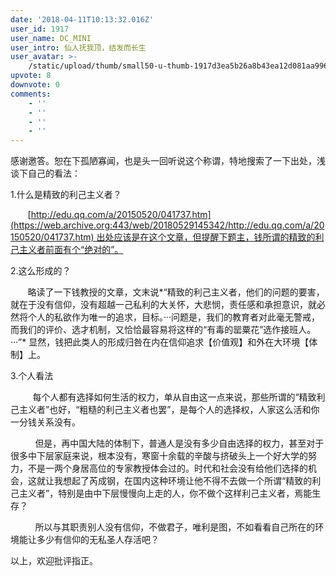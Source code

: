```yaml
---
date: '2018-04-11T10:13:32.016Z'
user_id: 1917
user_name: DC_MINI
user_intro: 仙人抚我顶，结发而长生
user_avatar: >-
    /static/upload/thumb/small50-u-thumb-1917d3ea5b26a8b43ea12d081aa9963629a3f015f078.png
upvote: 8
downvote: 0
comments:
    - ''
    - ''
    - ''
    - ''
---
```


感谢邀答。恕在下孤陋寡闻，也是头一回听说这个称谓，特地搜索了一下出处，浅谈下自己的看法：

1.什么是精致的利己主义者？

       [http://edu.qq.com/a/20150520/041737.htm](https://web.archive.org:443/web/20180529145342/http://edu.qq.com/a/20150520/041737.htm) 出处应该是在这个文章，但提醒下题主，钱所谓的精致的利己主义者前面有个“绝对的”。

2.这么形成的？

       略读了一下钱教授的文章，文末说*“精致的利己主义者，他们的问题的要害，就在于没有信仰，没有超越一己私利的大关怀，大悲悯，责任感和承担意识，就必然将个人的私欲作为唯一的追求，目标。···问题是，我们的教育者对此毫无警戒，而我们的评价、选才机制，又恰恰最容易将这样的“有毒的罂粟花”选作接班人。···”* 显然，钱把此类人的形成归咎在内在信仰追求【价值观】和外在大环境【体制】上。

3.个人看法

         每个人都有选择如何生活的权力，单从自由这一点来说，那些所谓的“精致利己主义者”也好，“粗糙的利己主义者也罢”，是每个人的选择权，人家这么活和你一分钱关系没有。

          但是，再中国大陆的体制下，普通人是没有多少自由选择的权力，甚至对于很多中下层家庭来说，根本没有，寒窗十余载的辛酸与挤破头上一个好大学的努力，不是一两个身居高位的专家教授体会过的。时代和社会没有给他们选择的机会，这就让我想起了芮成钢，在国内这种环境让他不得不去做一个所谓“精致的利己主义者”，特别是由中下层慢慢向上走的人，你不做个这样利己主义者，焉能生存？

          所以与其职责别人没有信仰，不做君子，唯利是图，不如看看自己所在的环境能让多少有信仰的无私圣人存活吧？

以上，欢迎批评指正。
